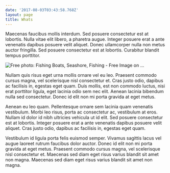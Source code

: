 ```yaml
---
date: '2017-08-03T03:43:58.768Z'
layout: page
title: Whats
---
```

Maecenas faucibus mollis interdum. Sed posuere consectetur est at lobortis. Nulla vitae elit libero, a pharetra augue. Integer posuere erat a ante venenatis dapibus posuere velit aliquet. Donec ullamcorper nulla non metus auctor fringilla. Sed posuere consectetur est at lobortis. Curabitur blandit tempus porttitor.

![Free photo: Fishing Boats, Seashore, Fishing - Free Image on ...](../../../../images/img-93a93d7e-39be-423e-82c7-d543cd0ca176.png)

Nullam quis risus eget urna mollis ornare vel eu leo. Praesent commodo cursus magna, vel scelerisque nisl consectetur et. Cras justo odio, dapibus ac facilisis in, egestas eget quam. Duis mollis, est non commodo luctus, nisi erat porttitor ligula, eget lacinia odio sem nec elit. Aenean lacinia bibendum nulla sed consectetur. Donec id elit non mi porta gravida at eget metus.

Aenean eu leo quam. Pellentesque ornare sem lacinia quam venenatis vestibulum. Morbi leo risus, porta ac consectetur ac, vestibulum at eros. Nullam id dolor id nibh ultricies vehicula ut id elit. Sed posuere consectetur est at lobortis. Integer posuere erat a ante venenatis dapibus posuere velit aliquet. Cras justo odio, dapibus ac facilisis in, egestas eget quam.

Vestibulum id ligula porta felis euismod semper. Vivamus sagittis lacus vel augue laoreet rutrum faucibus dolor auctor. Donec id elit non mi porta gravida at eget metus. Praesent commodo cursus magna, vel scelerisque nisl consectetur et. Maecenas sed diam eget risus varius blandit sit amet non magna. Maecenas sed diam eget risus varius blandit sit amet non magna.